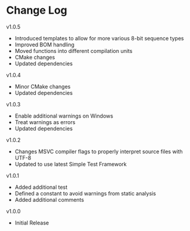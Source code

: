 # Change Log

v1.0.5

- Introduced templates to allow for more various 8-bit sequence types
- Improved BOM handling
- Moved functions into different compilation units
- CMake changes
- Updated dependencies

v1.0.4

- Minor CMake changes
- Updated dependencies

v1.0.3

- Enable additional warnings on Windows
- Treat warnings as errors
- Updated dependencies

v1.0.2

- Changes MSVC compiler flags to properly interpret source files with UTF-8
- Updated to use latest Simple Test Framework

v1.0.1

- Added additional test
- Defined a constant to avoid warnings from static analysis
- Added additional comments

v1.0.0

- Initial Release
